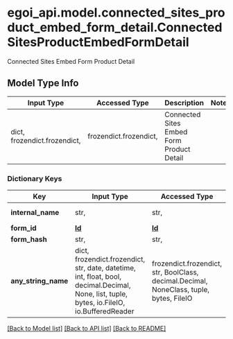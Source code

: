 # egoi_api.model.connected_sites_product_embed_form_detail.ConnectedSitesProductEmbedFormDetail

Connected Sites Embed Form Product Detail

## Model Type Info
Input Type | Accessed Type | Description | Notes
------------ | ------------- | ------------- | -------------
dict, frozendict.frozendict,  | frozendict.frozendict,  | Connected Sites Embed Form Product Detail | 

### Dictionary Keys
Key | Input Type | Accessed Type | Description | Notes
------------ | ------------- | ------------- | ------------- | -------------
**internal_name** | str,  | str,  | Internal Name | [optional] 
**form_id** | [**Id**](Id.md) | [**Id**](Id.md) |  | [optional] 
**form_hash** | str,  | str,  | Form Hash | [optional] 
**any_string_name** | dict, frozendict.frozendict, str, date, datetime, int, float, bool, decimal.Decimal, None, list, tuple, bytes, io.FileIO, io.BufferedReader | frozendict.frozendict, str, BoolClass, decimal.Decimal, NoneClass, tuple, bytes, FileIO | any string name can be used but the value must be the correct type | [optional]

[[Back to Model list]](../../README.md#documentation-for-models) [[Back to API list]](../../README.md#documentation-for-api-endpoints) [[Back to README]](../../README.md)

